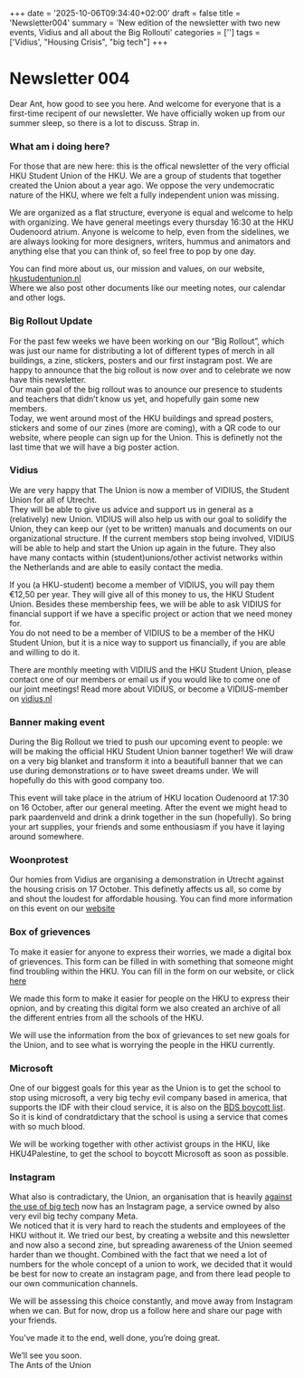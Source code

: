 +++
date = '2025-10-06T09:34:40+02:00'
draft = false
title = 'Newsletter004'
summary = 'New edition of the newsletter with two new events, Vidius and all about the Big Rollouti'
categories = ['']
tags = ['Vidius', "Housing Crisis", "big tech"]
+++

# Newsletter 004

Dear Ant, how good to see you here. And welcome for everyone that is a first-time recipent of our newsletter. We have officially woken up from our summer sleep, so there is a lot to discuss. Strap in.

### **What am i doing here?**

For those that are new here: this is the offical newsletter of the very official HKU Student Union of the HKU. We are a group of students that together created the Union about a year ago. We oppose the very undemocratic nature of the HKU, where we felt a fully independent union was missing.

We are organized as a flat structure, everyone is equal and welcome to help with organizing. We have general meetings every thursday 16:30 at the HKU Oudenoord atrium. Anyone is welcome to help, even from the sidelines, we are always looking for more designers, writers, hummus and animators and anything else that you can think of, so feel free to pop by one day.

You can find more about us, our mission and values, on our website, [hkustudentunion.nl](https://hkustudentunion.nl/)  
Where we also post other documents like our meeting notes, our calendar and other logs.

### Big Rollout Update

For the past few weeks we have been working on our “Big Rollout”, which was just our name for distributing a lot of different types of merch in all buildings, a zine, stickers, posters and our first instagram post. We are happy to announce that the big rollout is now over and to celebrate we now have this newsletter.  
Our main goal of the big rollout was to anounce our presence to students and teachers that didn’t know us yet, and hopefully gain some new members.  
Today, we went around most of the HKU buildings and spread posters, stickers and some of our zines (more are coming), with a QR code to our website, where people can sign up for the Union. This is definetly not the last time that we will have a big poster action.

### **Vidius**

We are very happy that The Union is now a member of VIDIUS, the Student Union for all of Utrecht.  
They will be able to give us advice and support us in general as a (relatively) new Union. VIDIUS will also help us with our goal to solidify the Union, they can keep our (yet to be written) manuals and documents on our organizational structure. If the current members stop being involved, VIDIUS will be able to help and start the Union up again in the future. They also have many contacts within (student)unions/other activist networks within the Netherlands and are able to easily contact the media.

If you (a HKU-student) become a member of VIDIUS, you will pay them €12,50 per year. They will give all of this money to us, the HKU Student Union. Besides these membership fees, we will be able to ask VIDIUS for financial support if we have a specific project or action that we need money for.  
You do not need to be a member of VIDIUS to be a member of the HKU Student Union, but it is a nice way to support us financially, if you are able and willing to do it.

There are monthly meeting with VIDIUS and the HKU Student Union, please contact one of our members or email us if you would like to come one of our joint meetings! Read more about VIDIUS, or become a VIDIUS-member on [vidius.nl](http://vidius.nl)

### Banner making event

During the Big Rollout we tried to push our upcoming event to people: we will be making the official HKU Student Union banner together! We will draw on a very big blanket and transform it into a beautifull banner that we can use during demonstrations or to have sweet dreams under. We will hopefully do this with good company too.

This event will take place in the atrium of HKU location Oudenoord at 17:30 on 16 October, after our general meeting. After the event we might head to park paardenveld and drink a drink together in the sun (hopefully). So bring your art supplies, your friends and some enthousiasm if you have it laying around somewhere.

### **Woonprotest**

Our homies from Vidius are organising a demonstration in Utrecht against the housing crisis on 17 October. This definetly affects us all, so come by and shout the loudest for affordable housing. You can find more information on this event on our [website](https://hkustudentunion.nl/calendar/)

### Box of grievences

To make it easier for anyone to express their worries, we made a digital box of grievences. This form can be filled in with something that someone might find troubling within the HKU. You can fill in the form on our website, or click [here](https://hkustudentunion.nl/boxofgrievances/)

We made this form to make it easier for people on the HKU to express their opnion, and by creating this digital form we also created an archive of all the different entries from all the schools of the HKU.

We will use the information from the box of grievances to set new goals for the Union, and to see what is worrying the people in the HKU currently.

### **Microsoft**

One of our biggest goals for this year as the Union is to get the school to stop using microsoft, a very big techy evil company based in america, that supports the IDF with their cloud service, it is also on the [BDS boycott list](https://bdsmovement.net/microsoft). So it is kind of condratdictary that the school is using a service that comes with so much blood.

We will be working together with other activist groups in the HKU, like HKU4Palestine, to get the school to boycott Microsoft as soon as possible.

### **Instagram**

What also is contradictary, the Union, an organisation that is heavily [against the use of big tech](https://hkustudentunion.nl/about/#communication) now has an Instagram page, a service owned by also very evil big techy company Meta.  
We noticed that it is very hard to reach the students and employees of the HKU without it. We tried our best, by creating a website and this newsletter and now also a second zine, but spreading awareness of the Union seemed harder than we thought. Combined with the fact that we need a lot of numbers for the whole concept of a union to work, we decided that it would be best for now to create an instagram page, and from there lead people to our own communication channels.

We will be assessing this choice constantly, and move away from Instagram when we can. But for now, drop us a follow here and share our page with your friends.

You’ve made it to the end, well done, you’re doing great.

We’ll see you soon.  
The Ants of the Union
